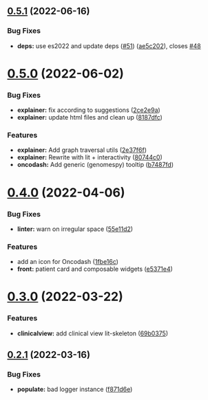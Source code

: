 ## [0.5.1](https://github.com/oncodash/oncodash/compare/v0.5.0...v0.5.1) (2022-06-16)


### Bug Fixes

* **deps:** use es2022 and update deps ([#51](https://github.com/oncodash/oncodash/issues/51)) ([ae5c202](https://github.com/oncodash/oncodash/commit/ae5c202f000f815bb38253eb99709b5a45f0d697)), closes [#48](https://github.com/oncodash/oncodash/issues/48)



# [0.5.0](https://github.com/oncodash/oncodash/compare/v0.4.0...v0.5.0) (2022-06-02)


### Bug Fixes

* **explainer:** fix according to suggestions ([2ce2e9a](https://github.com/oncodash/oncodash/commit/2ce2e9aace284d95c1f5a1a28971729b87dead9a))
* **explainer:** update html files and clean up ([8187dfc](https://github.com/oncodash/oncodash/commit/8187dfc2d5c3bb7576e94499383b57ee59c5ffd6))


### Features

* **explainer:** Add graph traversal utils ([2e37f6f](https://github.com/oncodash/oncodash/commit/2e37f6f3113f7ae5839eb406cdf44fcd61bfff93))
* **explainer:** Rewrite with lit + interactivity ([80744c0](https://github.com/oncodash/oncodash/commit/80744c091bb41a7d44d22e20a43509abd32d4dd4))
* **oncodash:** Add generic (genomespy) tooltip ([b7487fd](https://github.com/oncodash/oncodash/commit/b7487fd1a7c50d6c0b345c7c544ce4e04694c06b))



# [0.4.0](https://github.com/oncodash/oncodash/compare/v0.3.0...v0.4.0) (2022-04-06)


### Bug Fixes

* **linter:** warn on irregular space ([55e11d2](https://github.com/oncodash/oncodash/commit/55e11d23819c0924f145dadf1640ea969815d113))


### Features

* add an icon for Oncodash ([1fbe16c](https://github.com/oncodash/oncodash/commit/1fbe16cf2761f9cf73286155eab50c7b50118a93))
* **front:** patient card and composable widgets ([e5371e4](https://github.com/oncodash/oncodash/commit/e5371e468380d1b2a25f43cfcd4041dfd31506b2))



# [0.3.0](https://github.com/oncodash/oncodash/compare/v0.2.1...v0.3.0) (2022-03-22)


### Features

* **clinicalview:** add clinical view lit-skeleton ([69b0375](https://github.com/oncodash/oncodash/commit/69b03750f0bbadb2bc4347af16f32dcb2c1168de))



## [0.2.1](https://github.com/oncodash/oncodash/compare/v0.2.0...v0.2.1) (2022-03-16)


### Bug Fixes

* **populate:** bad logger instance ([f871d6e](https://github.com/oncodash/oncodash/commit/f871d6e19450a5f87d25b6153d59f5291ac5833e))



